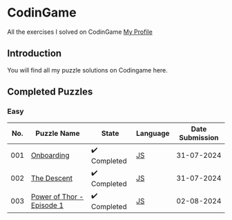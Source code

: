 # CodinGame

All the exercises I solved on CodinGame [My Profile](https://www.codingame.com/profile/7e7744b014fd49a86da5cc7b8f2c8dcb5169026)

## Introduction

You will find all my puzzle solutions on Codingame here.

## Completed Puzzles

### Easy

| No. | Puzzle Name | State | Language | Date Submission |
| --- | ----------- | ----- | -------- | --------------- |
| 001 | [Onboarding](https://www.codingame.com/training/easy/onboarding) | :heavy_check_mark: Completed | [JS](https://github.com/kirilyanev/CodinGame/blob/main/Puzzles/Easy/Onboarding/Javascript.js) | 31-07-2024
| 002 | [The Descent](https://www.codingame.com/training/easy/the-descent) | :heavy_check_mark: Completed | [JS](https://github.com/kirilyanev/CodinGame/blob/main/Puzzles/Easy/The%20descent/Javascript.js) | 31-07-2024
| 003 | [Power of Thor - Episode 1](https://www.codingame.com/training/easy/power-of-thor-episode-1) | :heavy_check_mark: Completed | [JS](https://github.com/kirilyanev/CodinGame/blob/main/Puzzles/Easy/Power%20of%20Thor%20-%20Episode%201/Javascript.js) | 02-08-2024
